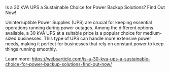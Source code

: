 Is a 30 kVA UPS a Sustainable Choice for Power Backup Solutions? Find Out Now!

Uninterruptible Power Supplies (UPS) are crucial for keeping essential operations running during power outages. Among the different options available, a 30 kVA UPS at a suitable price is a popular choice for medium-sized businesses. This type of UPS can handle more extensive power needs, making it perfect for businesses that rely on constant power to keep things running smoothly.

Learn more: https://websarticle.com/is-a-30-kva-ups-a-sustainable-choice-for-power-backup-solutions-find-out-now/
